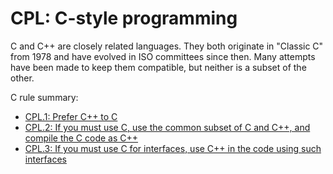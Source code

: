 # <a name="S-cpl"></a>CPL: C-style programming

C and C++ are closely related languages.
They both originate in "Classic C" from 1978 and have evolved in ISO committees since then.
Many attempts have been made to keep them compatible, but neither is a subset of the other.

C rule summary:

* [CPL.1: Prefer C++ to C](I-16-C-style%20programming-CPL.001.md#Rcpl-C)
* [CPL.2: If you must use C, use the common subset of C and C++, and compile the C code as C++](I-16-C-style%20programming-CPL.002.md#Rcpl-subset)
* [CPL.3: If you must use C for interfaces, use C++ in the code using such interfaces](I-16-C-style%20programming-CPL.003.md#Rcpl-interface)

